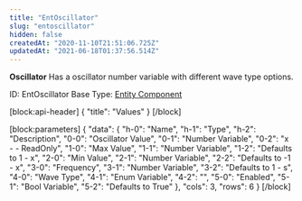 ```yaml
---
title: "EntOscillator"
slug: "entoscillator"
hidden: false
createdAt: "2020-11-10T21:51:06.725Z"
updatedAt: "2021-06-18T01:37:56.514Z"
---
```

**Oscillator**
Has a oscillator number variable with different wave type options.

ID: EntOscillator
Base Type: [Entity Component](doc:componententity)

[block:api-header]
{
  "title": "Values"
}
[/block]

[block:parameters]
{
  "data": {
    "h-0": "Name",
    "h-1": "Type",
    "h-2": "Description",
    "0-0": "Oscillator Value",
    "0-1": "Number Variable",
    "0-2": "x -  - ReadOnly",
    "1-0": "Max Value",
    "1-1": "Number Variable",
    "1-2": "Defaults to 1 - x",
    "2-0": "Min Value",
    "2-1": "Number Variable",
    "2-2": "Defaults to -1 - x",
    "3-0": "Frequency",
    "3-1": "Number Variable",
    "3-2": "Defaults to 1 - s",
    "4-0": "Wave Type",
    "4-1": "Enum Variable<Oscillator Wave Type>",
    "4-2": "",
    "5-0": "Enabled",
    "5-1": "Bool Variable",
    "5-2": "Defaults to True"
  },
  "cols": 3,
  "rows": 6
}
[/block]